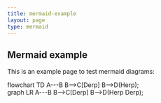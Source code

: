 ```yaml
---
title: mermaid-example
layout: page
type: mermaid
---
```


## Mermaid example

This is an example page to test mermaid diagrams:
<div class="mermaid">
flowchart TD
    A---B
    B-->C[Derp]
    B-->D(Herp);
</div>
<div class="mermaid">
graph LR
    A---B
    B-->C[Derp]
    B-->D(Herp Derp);
</div>
